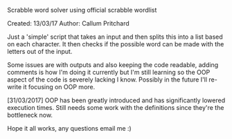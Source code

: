 Scrabble word solver using official scrabble wordlist

Created: 13/03/17
Author: Callum Pritchard

Just a 'simple' script that takes an input and then splits this into a list based on each character. It then checks if the possible word can be made with the letters out of the input.

Some issues are with outputs and also keeping the code readable, adding comments is how I'm doing it currently but I'm still learning so the OOP aspect of the code is severely lacking I know. Possibly in the future I'll re-write it focusing on OOP more. 

[31/03/2017] OOP has been greatly introduced and has significantly lowered execution times. Still needs some work with the definitions since they're the bottleneck now.

Hope it all works, any questions email me :)
